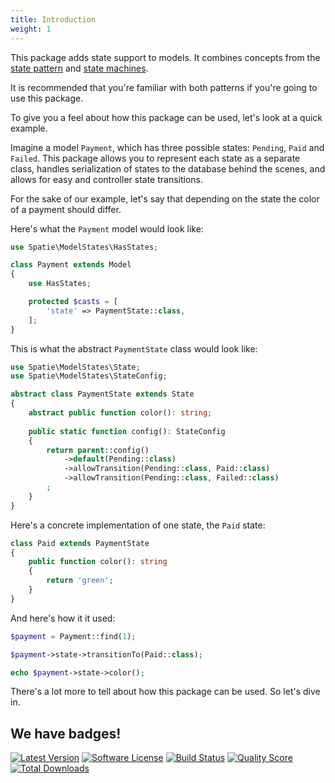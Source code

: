 ```yaml
---
title: Introduction
weight: 1
---
```


This package adds state support to models. It combines concepts from the [state pattern](https://en.wikipedia.org/wiki/State_pattern) and [state machines](https://www.youtube.com/watch?v=N12L5D78MAA).

It is recommended that you're familiar with both patterns if you're going to use this package.

To give you a feel about how this package can be used, let's look at a quick example.

Imagine a model `Payment`, which has three possible states: `Pending`, `Paid` and `Failed`. This package allows you to represent each state as a separate class, handles serialization of states to the database behind the scenes, and allows for easy and controller state transitions.

For the sake of our example, let's say that depending on the state the color of a payment should differ.

Here's what the `Payment` model would look like:

```php
use Spatie\ModelStates\HasStates;

class Payment extends Model
{
    use HasStates;

    protected $casts = [
        'state' => PaymentState::class,
    ];
}
```

This is what the abstract `PaymentState` class would look like:

```php
use Spatie\ModelStates\State;
use Spatie\ModelStates\StateConfig;

abstract class PaymentState extends State
{
    abstract public function color(): string;
    
    public static function config(): StateConfig
    {
        return parent::config()
            ->default(Pending::class)
            ->allowTransition(Pending::class, Paid::class)
            ->allowTransition(Pending::class, Failed::class)
        ;
    }
}
```

Here's a concrete implementation of one state, the `Paid` state:

```php
class Paid extends PaymentState
{
    public function color(): string
    {
        return 'green';
    }
}
```

And here's how it it used:

```php
$payment = Payment::find(1);

$payment->state->transitionTo(Paid::class);

echo $payment->state->color();
```

There's a lot more to tell about how this package can be used. So let's dive in.

## We have badges!

<section class="article_badges">
    <a href="https://github.com/spatie/laravel-model-states/releases"><img src="https://img.shields.io/github/release/spatie/laravel-model-states.svg?style=flat-square" alt="Latest Version"></a>
    <a href="https://github.com/spatie/laravel-model-states/blob/main/LICENSE.md"><img src="https://img.shields.io/badge/license-MIT-brightgreen.svg?style=flat-square" alt="Software License"></a>
    <a href="https://github.com/spatie/laravel-model-states/actions?query=workflow%3Arun-tests+branch%3Amain"><img src="https://img.shields.io/github/actions/workflow/status/spatie/laravel-model-states/run-tests.yml?label=tests&branch=main&style=flat-square" alt="Build Status"></a>
    <a href="https://scrutinizer-ci.com/g/spatie/laravel-model-states"><img src="https://img.shields.io/scrutinizer/g/spatie/laravel-model-states.svg?style=flat-square" alt="Quality Score"></a>
    <a href="https://packagist.org/packages/spatie/laravel-model-states"><img src="https://img.shields.io/packagist/dt/spatie/laravel-model-states.svg?style=flat-square" alt="Total Downloads"></a>
</section>
